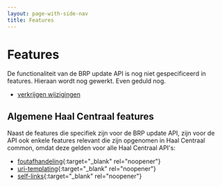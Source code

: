```yaml
---
layout: page-with-side-nav
title: Features
---
```

# Features
De functionaliteit van de BRP update API is nog niet gespecificeerd in features. Hieraan wordt nog gewerkt. Even geduld nog.

- [verkrijgen wijzigingen](https://github.com/VNG-Realisatie/Haal-Centraal-BRP-Update-API/blob/master/features/verkrijgen_wijzigingen.feature)

## Algemene Haal Centraal features
Naast de features die specifiek zijn voor de BRP update API, zijn voor de API ook enkele features relevant die zijn opgenomen in Haal Centraal common, omdat deze gelden voor alle Haal Centraal API's:
- [foutafhandeling](https://github.com/VNG-Realisatie/Haal-Centraal-common/blob/master/features/foutafhandeling.feature){:target="_blank" rel="noopener"}
- [uri-templating](https://github.com/VNG-Realisatie/Haal-Centraal-common/blob/master/features/uri-templating.feature){:target="_blank" rel="noopener"}
- [self-links](https://github.com/VNG-Realisatie/Haal-Centraal-common/blob/master/features/self-links.feature){:target="_blank" rel="noopener"}
